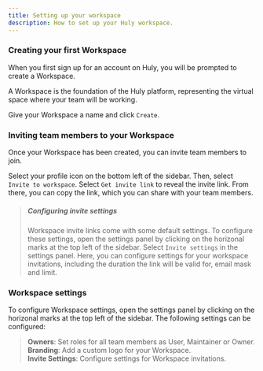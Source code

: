 ```yaml
---
title: Setting up your workspace
description: How to set up your Huly workspace.
---
```


### Creating your first Workspace

When you first sign up for an account on Huly, you will be prompted to create a Workspace.

A Workspace is the foundation of the Huly platform, representing the virtual space where your team will be working.

Give your Workspace a name and click `Create`.

### Inviting team members to your Workspace

Once your Workspace has been created, you can invite team members to join.

Select your profile icon on the bottom left of the sidebar. Then, select `Invite to workspace`. Select `Get invite link` to reveal the invite link. From there, you can copy the link, which you can share with your team members.

> ##### Configuring invite settings
> 
> Workspace invite links come with some default settings. To configure these settings, open the settings panel by clicking on the horizonal marks at the top left of the sidebar. Select `Invite settings` in the settings panel. Here, you can configure settings for your workspace invitations, including the duration the link will be valid for, email mask and limit.

### Workspace settings

To configure Workspace settings, open the settings panel by clicking on the horizonal marks at the top left of the sidebar. The following settings can be configured:

> **Owners**: Set roles for all team members as User, Maintainer or Owner.  
> **Branding**: Add a custom logo for your Workspace.  
> **Invite Settings**: Configure settings for Workspace invitations.